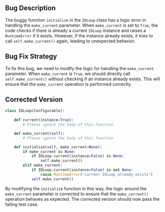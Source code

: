 ## Bug Description
The buggy function `initialize` in the `IOLoop` class has a logic error in handling the `make_current` parameter. When `make_current` is set to `True`, the code checks if there is already a current `IOLoop` instance and raises a `RuntimeError` if it exists. However, if the instance already exists, it tries to call `self.make_current()` again, leading to unexpected behavior.

## Bug Fix Strategy
To fix this bug, we need to modify the logic for handling the `make_current` parameter. When `make_current` is `True`, we should directly call `self.make_current()` without checking if an instance already exists. This will ensure that the `make_current` operation is performed correctly.

## Corrected Version
```python
class IOLoop(Configurable):
    
    def current(instance=True):
        # Please ignore the body of this function

    def make_current(self):
        # Please ignore the body of this function

    def initialize(self, make_current=None):
        if make_current is None:
            if IOLoop.current(instance=False) is None:
                self.make_current()
        elif make_current:
            if IOLoop.current(instance=False) is not None:
                raise RuntimeError("current IOLoop already exists")
            self.make_current()
```

By modifying the `initialize` function in this way, the logic around the `make_current` parameter is corrected to ensure that the `make_current()` operation behaves as expected. The corrected version should now pass the failing test case.